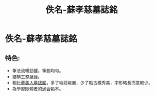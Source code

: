 ﻿---
title: '佚名-蘇孝慈墓誌銘'
tags: ['碑刻', '楷書']
order: 7
---
# 佚名-蘇孝慈墓誌銘

## 特色:
* 筆法流暢勁健，筆劃均勻。
* 結構工整嚴謹。
* 相比[董美人墓誌銘](./佚名-董美人墓誌銘)，多了端莊峻嚴，少了點古樸秀美，字形略長而意較少。
* 為學習歐體者的適合範本。
